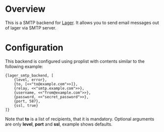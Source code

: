 Overview
==========

This is a SMTP backend for [Lager](https://github.com/basho/lager).
It allows you to send email messages out of lager via SMTP server.

Configuration
==========
This backend is configured using proplist with contents similar to the following example:

	{lager_smtp_backend, [
		{level, error},
		{to, [<<"to@example.com">>]},
		{relay, <<"smtp.example.com">>},
		{username, <<"from@example.com">>},
		{password, <<"secret_password">>},
		{port, 587},
		{ssl, true}
	]}
	
Note that **to** is a list of recipients, that it is mandatory.
Optional arguments are only **level**, **port** and **ssl**, example shows defaults.